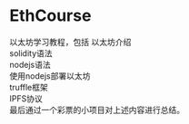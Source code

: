 # EthCourse
以太坊学习教程，包括
    以太坊介绍  
    solidity语法  
    nodejs语法  
    使用nodejs部署以太坊  
    truffle框架  
    IPFS协议  
    最后通过一个彩票的小项目对上述内容进行总结。  
